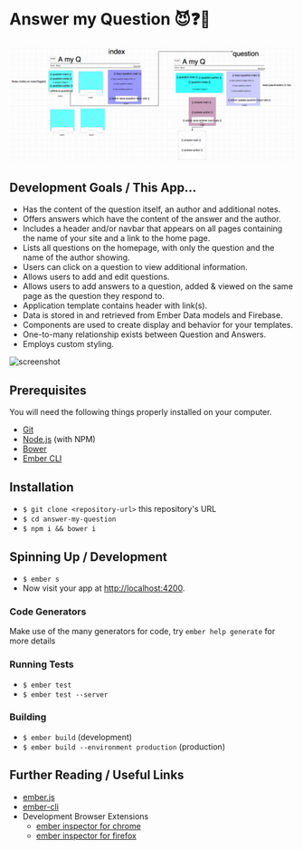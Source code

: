 # Answer my Question :smiling_imp::question::no_good:

![screenshot](Wireframe.png)

## Development Goals / This App...
* Has the content of the question itself, an author and additional notes.
* Offers answers which have the content of the answer and the author.
* Includes a header and/or navbar that appears on all pages containing the name of your site and a link to the home page.
* Lists all questions on the homepage, with only the question and the name of the author showing.
* Users can click on a question to view additional information.
* Allows users to add and edit questions.
* Allows users to add answers to a question, added & viewed on the same page as the question they respond to.
* Application template contains header with link(s).
* Data is stored in and retrieved from Ember Data models and Firebase.
* Components are used to create display and behavior for your templates.
* One-to-many relationship exists between Question and Answers.
* Employs custom styling.

![screenshot](screenshot.png)

## Prerequisites
You will need the following things properly installed on your computer.

* [Git](http://git-scm.com/)
* [Node.js](http://nodejs.org/) (with NPM)
* [Bower](http://bower.io/)
* [Ember CLI](http://ember-cli.com/)

## Installation

* `$ git clone <repository-url>` this repository's URL
* `$ cd answer-my-question`
* `$ npm i && bower i`

## Spinning Up / Development

* `$ ember s`
* Now visit your app at [http://localhost:4200](http://localhost:4200).

### Code Generators

Make use of the many generators for code, try `ember help generate` for more details

### Running Tests

* `$ ember test`
* `$ ember test --server`

### Building

* `$ ember build` (development)
* `$ ember build --environment production` (production)

## Further Reading / Useful Links

* [ember.js](http://emberjs.com/)
* [ember-cli](http://ember-cli.com/)
* Development Browser Extensions
  * [ember inspector for chrome](https://chrome.google.com/webstore/detail/ember-inspector/bmdblncegkenkacieihfhpjfppoconhi)
  * [ember inspector for firefox](https://addons.mozilla.org/en-US/firefox/addon/ember-inspector/)
